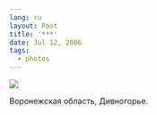 ```yaml
---
lang: ru
layout: Post
title: '***'
date: Jul 12, 2006
tags:
  - photos
---
```


![](photo://751)

Воронежская область, Дивногорье.
